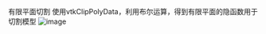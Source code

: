 有限平面切割
使用vtkClipPolyData，利用布尔运算，得到有限平面的隐函数用于切割模型
![image](https://user-images.githubusercontent.com/40876888/223668028-f82b7cbd-c310-47fe-b9cc-154aeaf27197.png)
